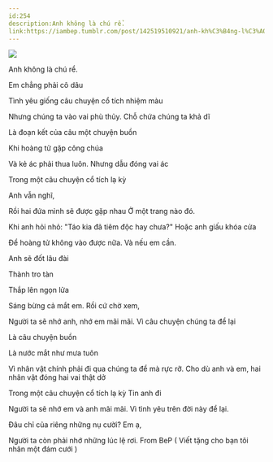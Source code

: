 ```yaml
---
id:254
description:Anh không là chú rể.
link:https://iambep.tumblr.com/post/142519510921/anh-kh%C3%B4ng-l%C3%A0-ch%C3%BA-r%E1%BB%83-em-ch%E1%BA%B3ng-ph%E1%BA%A3i-c%C3%B4-d%C3%A2u-t%C3%ACnh
---
```


![](https://64.media.tumblr.com/dd652bb81f887e0ae840f6d597ce8f0a/tumblr_o5dk8nfGrY1u3a9rjo1_500.jpg)

Anh không là chú rể.

Em chẳng phải cô dâu

Tình yêu giống câu chuyện cổ tích nhiệm màu

Nhưng chúng ta vào vai phù thủy. Chỗ chứa chúng ta khả dĩ

Là đoạn kết của câu một chuyện buồn

Khi hoàng tử gặp công chúa

Và kẻ ác phải thua luôn. Nhưng dẫu đóng vai ác

Trong một câu chuyện cổ tích lạ kỳ

Anh vẫn nghĩ,

Rồi hai đứa mình sẽ được gặp nhau Ở một trang nào đó.

Khi anh hỏi nhỏ: "Táo kia đã tiêm độc hay chưa?" Hoặc anh giấu khóa cửa

Để hoàng tử không vào được nữa. Và nếu em cần.

Anh sẽ đốt lâu đài

Thành tro tàn

Thắp lên ngọn lửa

Sáng bừng cả mắt em. Rồi cứ chờ xem,

Người ta sẽ nhớ anh, nhớ em mãi mãi. Vì câu chuyện chúng ta để lại

Là câu chuyện buồn

Là nước mắt như mưa tuôn

Vì nhân vật chính phải đi qua chúng ta để mà rực rỡ. Cho dù anh và em, hai
nhân vật đóng hai vai thật dở

Trong một câu chuyện cổ tích lạ kỳ Tin anh đi

Người ta sẽ nhớ em và anh mãi mãi. Vì tình yêu trên đời này để lại.

Đâu chỉ của riêng những nụ cười? Em ạ,

Người ta còn phải nhớ những lúc lệ rơi. From BeP ( Viết tặng cho bạn tôi
nhân một đám cưới )